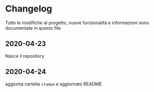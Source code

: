 # Changelog

Tutte le modifiche al progetto, nuove funzionalità e informazioni sono documentate in questo file

## 2020-04-23

Nasce il repository

## 2020-04-24

aggiunta cartella `stampe` e aggiornato README
